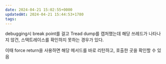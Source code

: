 ```yaml
---
date: 2024-04-21 15:02:55+0000
updatedAt: 2024-04-21 15:44:53+1780
tags: 
---
```

debugging시 break point를 걸고 Tread dump를 캡처했는데 해당 쓰레드가 나타나지 않건, 스택트레이스를 확인하지 못하는 경우가 있다.

이때 force return을 사용하면 해당 메서드를 바로 리턴하고, 호출한 곳을 확인할 수 있음